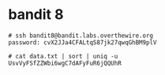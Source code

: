 # bandit 8

    # ssh bandit8@bandit.labs.overthewire.org
    password: cvX2JJa4CFALtqS87jk27qwqGhBM9plV

    # cat data.txt | sort | uniq -u
    UsvVyFSfZZWbi6wgC7dAFyFuR6jQQUhR

